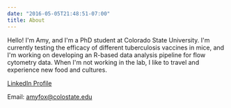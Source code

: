 ```yaml
---
date: "2016-05-05T21:48:51-07:00"
title: About
---
```


Hello! I'm Amy, and I'm a PhD student at Colorado State University. I'm currently testing the efficacy of different tuberculosis vaccines in mice, and I'm working on developing an R-based data analysis pipeline for flow cytometry data. When I'm not working in the lab, I like to travel and experience new food and cultures.


[LinkedIn Profile](https://www.linkedin.com/in/amy-fox-6017a8ba/)

Email: amyfox@colostate.edu
